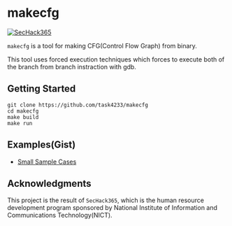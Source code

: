 # makecfg
[![SecHack365](https://img.shields.io/badge/SecHack365-2020-ffd700.svg)](https://sechack365.nict.go.jp/)

`makecfg` is a tool for making CFG(Control Flow Graph) from binary.

This tool uses forced execution techniques which forces to execute both of the branch from branch instraction with gdb.

## Getting Started
```
git clone https://github.com/task4233/makecfg
cd makecfg
make build
make run
```

## Examples(Gist)
 - [Small Sample Cases](https://gist.github.com/task4233/83275adda24dc444b2f9c6949f32a056)

## Acknowledgments
This project is the result of `SecHack365`, which is the human resource development program sponsored by National Institute of Information and Communications Technology(NICT).
